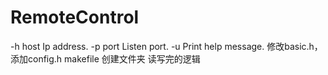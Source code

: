 # RemoteControl
\-h host Ip address.
\-p port Listen port.
\-u Print help message.
修改basic.h，添加config.h
makefile 创建文件夹
读写完的逻辑
